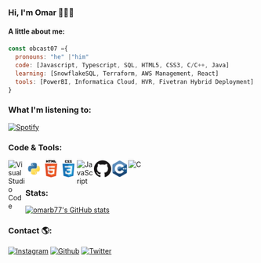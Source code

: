 ### Hi, I'm Omar 👋😆😁

#### A little about me:
```js
const obcast07 ={
  pronouns: "he" |"him"
  code: [Javascript, Typescript, SQL, HTML5, CSS3, C/C++, Java]
  learning: [SnowflakeSQL, Terraform, AWS Management, React]
  tools: [PowerBI, Informatica Cloud, HVR, Fivetran Hybrid Deployment]
}
```
### What I'm listening to:

[![Spotify](https://novatorem-obcast07.vercel.app/api/spotify)](https://open.spotify.com/user/omarbarron7700)

### Code & Tools:

<img align="left" alt="Visual Studio Code" width="35px" src="https://user-images.githubusercontent.com/674621/71187801-14e60a80-2280-11ea-94c9-e56576f76baf.png"/>

<img align="left" alt="Python" width="35px" src="https://raw.githubusercontent.com/github/explore/80688e429a7d4ef2fca1e82350fe8e3517d3494d/topics/python/python.png" />

<img align="left" alt="HTML5" width="35px" src="https://raw.githubusercontent.com/github/explore/80688e429a7d4ef2fca1e82350fe8e3517d3494d/topics/html/html.png"  />

<img align="left" alt="CSS3" width="35px" src="https://raw.githubusercontent.com/github/explore/80688e429a7d4ef2fca1e82350fe8e3517d3494d/topics/css/css.png"  />

<img align="left" alt="JavaScript" width="35px" src="https://upload.wikimedia.org/wikipedia/commons/thumb/9/99/Unofficial_JavaScript_logo_2.svg/480px-Unofficial_JavaScript_logo_2.svg.png" />

<img align="left" alt="GitHub" width="35px" src="https://raw.githubusercontent.com/github/explore/78df643247d429f6cc873026c0622819ad797942/topics/github/github.png"  />

<img align="left" alt="C++" width="35px" src="https://raw.githubusercontent.com/github/explore/80688e429a7d4ef2fca1e82350fe8e3517d3494d/topics/cpp/cpp.png" />

<img align="left" alt="C" width="35px" src="https://cdn.iconscout.com/icon/free/png-512/c-programming-569564.png" />
<br />
<br />


### Stats:

[![omarb77's GitHub stats](https://github-readme-stats.vercel.app/api?username=obcast07&show_icons=true)](https://github.com/anuraghazra/github-readme-stats)

### Contact 🌎:
[![Instagram](https://img.shields.io/badge/Instagram-E4405F?style=for-the-badge&logo=instagram&logoColor=white)](https://instagram.com/omarbarron.7700)
[![Github](https://img.shields.io/badge/GitHub-100000?style=for-the-badge&logo=github&logoColor=white)](https://github.com/obcast07)
[![Twitter](https://img.shields.io/badge/Twitter-1DA1F2?style=for-the-badge&logo=twitter&logoColor=white)](https://twitter.com/obcast07)
